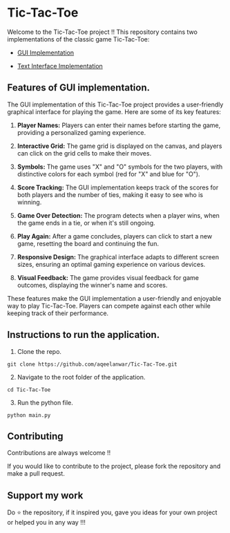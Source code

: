 
# Tic-Tac-Toe

Welcome to the Tic-Tac-Toe project !! This repository contains two implementations of the classic game Tic-Tac-Toe:

- [GUI Implementation](https://github.com/faizanxmulla/python-portfolio/blob/main/Tic-Tac-Toe/GUI/main.py)

- [Text Interface Implementation](https://github.com/faizanxmulla/python-portfolio/blob/main/Tic-Tac-Toe/Text%20Interface/main.py)


## 

## Features of GUI implementation. 

The GUI implementation of this Tic-Tac-Toe project provides a user-friendly graphical interface for playing the game. Here are some of its key features:

1. **Player Names:** Players can enter their names before starting the game, providing a personalized gaming experience.

2. **Interactive Grid:** The game grid is displayed on the canvas, and players can click on the grid cells to make their moves.

3. **Symbols:** The game uses "X" and "O" symbols for the two players, with distinctive colors for each symbol (red for "X" and blue for "O").

4. **Score Tracking:** The GUI implementation keeps track of the scores for both players and the number of ties, making it easy to see who is winning.

5. **Game Over Detection:** The program detects when a player wins, when the game ends in a tie, or when it's still ongoing.

6. **Play Again:** After a game concludes, players can click to start a new game, resetting the board and continuing the fun.

7. **Responsive Design:** The graphical interface adapts to different screen sizes, ensuring an optimal gaming experience on various devices.

8. **Visual Feedback:** The game provides visual feedback for game outcomes, displaying the winner's name and scores.

These features make the GUI implementation a user-friendly and enjoyable way to play Tic-Tac-Toe. Players can compete against each other while keeping track of their performance.

##

## Instructions to run the application.

1. Clone the repo. 

 ```
 git clone https://github.com/aqeelanwar/Tic-Tac-Toe.git

 ``` 

2. Navigate to the root folder of the application. 

 ```
 cd Tic-Tac-Toe

 ``` 

 3. Run the python file. 

 ```
python main.py

 ``` 

##

## Contributing

Contributions are always welcome !!

If you would like to contribute to the project, please fork the repository and make a pull request.



## Support my work 
Do ⭐ the repository, if it inspired you, gave you ideas for your own project or helped you in any way !!!
